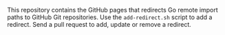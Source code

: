 This repository contains the GitHub pages that redirects Go remote import paths to GitHub Git repositories.
Use the `add-redirect.sh` script to add a redirect. Send a pull request to add, update or remove a redirect.

